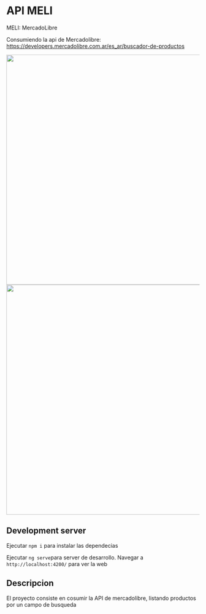 # API MELI

MELI: MercadoLibre

Consumiendo la api de Mercadolibre: https://developers.mercadolibre.com.ar/es_ar/buscador-de-productos

<img src="https://user-images.githubusercontent.com/44885834/125558954-ba1fe2e8-b5d5-4133-82e6-f5888718a6c6.png" height="600px"/>

<img src="https://user-images.githubusercontent.com/44885834/125660833-37000aa1-00a4-47ff-9e8f-72b63919ec31.png" height="600px"/>


## Development server

Ejecutar `npm i` para instalar las dependecias

Ejecutar `ng serve`para server de desarrollo. Navegar a `http://localhost:4200/` para ver la web

## Descripcion

El proyecto consiste en cosumir la API de mercadolibre, listando productos por un campo de busqueda
